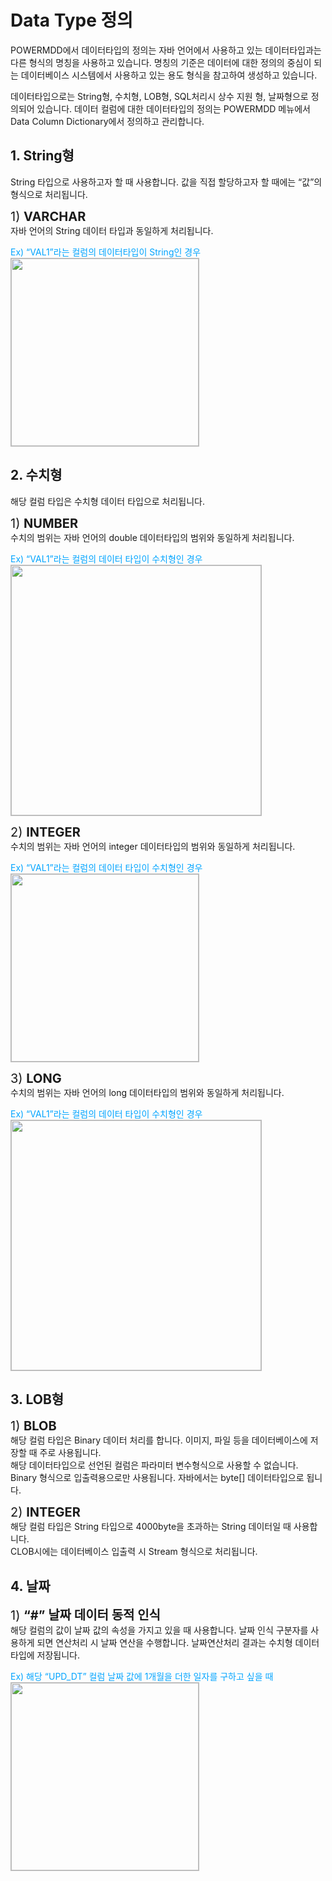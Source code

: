 # Data Type 정의

POWERMDD에서 데이터타입의 정의는 자바 언어에서 사용하고 있는 데이터타입과는 다른 형식의 명칭을 사용하고 있습니다. 명칭의 기준은 데이터에 대한 정의의 중심이 되는 데이터베이스 시스템에서 사용하고 있는 용도 형식을 참고하여 생성하고 있습니다.<br/>

데이터타입으로는 String형, 수치형, LOB형, SQL처리시 상수 지원 형, 날짜형으로 정의되어 있습니다. 데이터 컬럼에 대한 데이터타입의 정의는 POWERMDD 메뉴에서 Data Column Dictionary에서 정의하고 관리합니다.<br/>

## 1. String형
String 타입으로 사용하고자 할 때 사용합니다. 값을 직접 할당하고자 할 때에는 “값”의 형식으로 처리됩니다.

<span class="font20">1) <b>VARCHAR</b></span> <br/>
자바 언어의 String 데이터 타입과 동일하게 처리됩니다.<br/>

<span class="spanEx">Ex) “VAL1”라는 컬럼의 데이터타입이 String인 경우 </span><br/>
<img src="../../.vuepress/public/documentation/service-model/dataType/VARCHAR.png" class="boxBorder" style="width:300px;"> <br/>


## 2. 수치형
해당 컬럼 타입은 수치형 데이터 타입으로 처리됩니다.

<span class="font20">1) <b>NUMBER</b></span> <br/>
수치의 범위는 자바 언어의 double 데이터타입의 범위와 동일하게 처리됩니다.<br/>

<span class="spanEx">Ex) “VAL1”라는 컬럼의 데이터 타입이 수치형인 경우 </span><br/>
<img src="../../.vuepress/public/documentation/service-model/dataType/NUMBER.png" class="boxBorder" style="width:400px;"> <br/>

<span class="font20">2) <b>INTEGER</b></span> <br/>
수치의 범위는 자바 언어의 integer 데이터타입의 범위와 동일하게 처리됩니다.<br/>

<span class="spanEx">Ex) “VAL1”라는 컬럼의 데이터 타입이 수치형인 경우 </span><br/>
<img src="../../.vuepress/public/documentation/service-model/dataType/INTEGER.png" class="boxBorder" style="width:300px;"> <br/>

<span class="font20">3) <b>LONG</b></span> <br/>
수치의 범위는 자바 언어의 long 데이터타입의 범위와 동일하게 처리됩니다.<br/>

<span class="spanEx">Ex) “VAL1”라는 컬럼의 데이터 타입이 수치형인 경우 </span><br/>
<img src="../../.vuepress/public/documentation/service-model/dataType/NUMBER.png" class="boxBorder" style="width:400px;"> <br/>

## 3. LOB형
<span class="font20">1) <b>BLOB</b></span> <br/>
해당 컬럼 타입은 Binary 데이터 처리를 합니다. 이미지, 파일 등을 데이터베이스에 저장할 때 주로 사용됩니다.<br/>
해당 데이터타입으로 선언된 컬럼은 파라미터 변수형식으로 사용할 수 없습니다. Binary 형식으로 입출력용으로만 사용됩니다. 자바에서는 byte[] 데이터타입으로 됩니다.

<span class="font20">2) <b>INTEGER</b></span> <br/>
해당 컬럼 타입은 String 타입으로 4000byte을 초과하는 String 데이터일 때 사용합니다. <br/>
CLOB시에는 데이터베이스 입출력 시 Stream 형식으로 처리됩니다.

## 4. 날짜
<span class="font20">1) <b>“#” 날짜 데이터 동적 인식</b></span> <br/>
해당 컬럼의 값이 날짜 값의 속성을 가지고 있을 때 사용합니다. 날짜 인식 구분자를 사용하게 되면 연산처리 시 날짜 연산을 수행합니다. 날짜연산처리 결과는 수치형 데이터타입에 저장됩니다.

<span class="spanEx">Ex) 해당 “UPD_DT” 컬럼 날짜 값에 1개월을 더한 일자를 구하고 싶을 때 </span><br/>
<img src="../../.vuepress/public/documentation/service-model/dataType/UPD_DT.png" class="boxBorder" style="width:300px;"> <br/>


  <style type='text/css'>
  .boc 
   { display: inline-flex; }
  .bocEX 
   { display: inline-block; padding: 4.5px; position: relative; width: 100%; color: darkslategray; }
  .bocG
   { background: rgb(195, 255, 195); }
  .bocY
   { background: rgb(255, 255, 193); }
  .bocG:after, .bocY:after
   { content: ""; border-width: 13px 0 13px 10px; border-style: solid; position: absolute; left: 100%; top: 0;  }
  .bocG:after
   { border-color: transparent transparent transparent rgb(195, 255, 195); }
  .bocY:after
   { border-color: transparent transparent transparent rgb(255, 255, 193); }
  .bocIcon
   { position: relative; top: -12px; }

  .spanBtn
   { border: 1px solid #bbb;border-radius: 4px;padding: 3px;background:white; color:dimgrey; }
  
  .btnR
   { color:#9C3B00; }
  .labelR
   { color:red; font-weight: bold; }
  .labelB
   { color:#00a4ff; font-weight: bold; }
  .spanEx
   { color: #00a4ff; }

  .font20
   { font-size: 20px }
  .font18
   { font-size: 18px }
  .font13
   { font-size: 13px }

  .boxBorder
   { border: 1px solid #bbb;  }
  .boxDiv
   { background: #6a8bad3b;padding:10px;border-radius: 4px; }

   .colGray
   { color: dimgrey; }
</style>